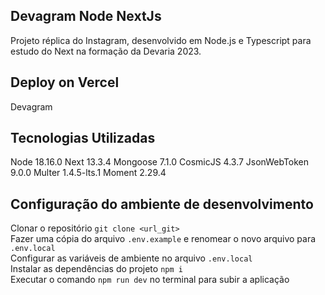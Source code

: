 ## Devagram Node NextJs
Projeto réplica do Instagram, desenvolvido em Node.js e Typescript para estudo do Next na formação da Devaria 2023.

## Deploy on Vercel
Devagram

## Tecnologias Utilizadas
Node 18.16.0
Next 13.3.4
Mongoose 7.1.0
CosmicJS 4.3.7
JsonWebToken 9.0.0
Multer 1.4.5-lts.1
Moment 2.29.4

## Configuração do ambiente de desenvolvimento
Clonar o repositório ```git clone <url_git>``` <br>
Fazer uma cópia do arquivo ```.env.example``` e renomear o novo arquivo para ```.env.local``` <br>
Configurar as variáveis de ambiente no arquivo ```.env.local``` <br>
Instalar as dependências do projeto ```npm i``` <br>
Executar o comando ```npm run dev``` no terminal para subir a aplicação <br>

